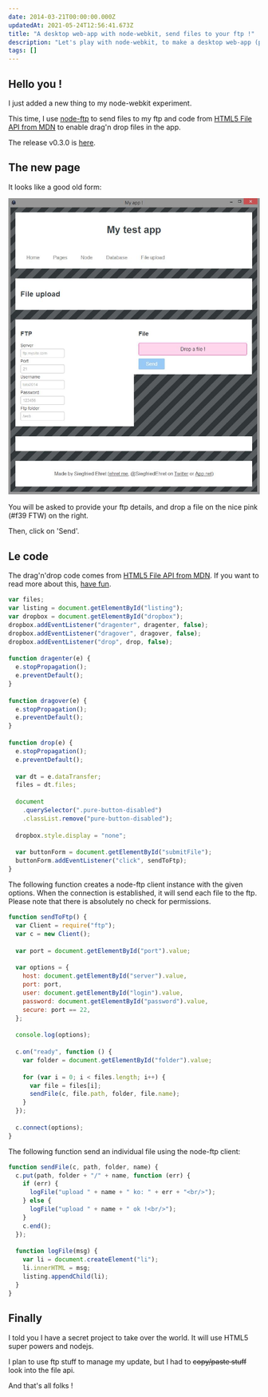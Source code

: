 ```yaml
---
date: 2014-03-21T00:00:00.000Z
updatedAt: 2021-05-24T12:56:41.673Z
title: "A desktop web-app with node-webkit, send files to your ftp !"
description: "Let's play with node-webkit, to make a desktop web-app (part 3)."
tags: []
---
```


## Hello you !

I just added a new thing to my node-webkit experiment.

This time, I use [node-ftp](https://github.com/mscdex/node-ftp) to send files to my ftp and code from [HTML5 File API from MDN](https://developer.mozilla.org/en-US/docs/Using_files_from_web_applications) to enable drag'n drop files in the app.

The release v0.3.0 is [here](https://github.com/SiegfriedEhret/node-webkit-app/releases/tag/v0.3.0).

## The new page

It looks like a good old form:

![An experiment with node-webkit: the page !](../../../public/assets/contentful/4lqpHbUpwWq67KDo3QKoHv/e3070f48c2e1dcbdc817e94ba9794382/node_webkit_file.jpg)

You will be asked to provide your ftp details, and drop a file on the nice pink (#f39 FTW) on the right.

Then, click on 'Send'.

## Le code

The drag'n'drop code comes from [HTML5 File API from MDN](https://developer.mozilla.org/en-US/docs/Using_files_from_web_applications).
If you want to read more about this, [have fun](http://www.w3.org/TR/file-upload/).

```javascript
var files;
var listing = document.getElementById("listing");
var dropbox = document.getElementById("dropbox");
dropbox.addEventListener("dragenter", dragenter, false);
dropbox.addEventListener("dragover", dragover, false);
dropbox.addEventListener("drop", drop, false);

function dragenter(e) {
  e.stopPropagation();
  e.preventDefault();
}

function dragover(e) {
  e.stopPropagation();
  e.preventDefault();
}

function drop(e) {
  e.stopPropagation();
  e.preventDefault();

  var dt = e.dataTransfer;
  files = dt.files;

  document
    .querySelector(".pure-button-disabled")
    .classList.remove("pure-button-disabled");

  dropbox.style.display = "none";

  var buttonForm = document.getElementById("submitFile");
  buttonForm.addEventListener("click", sendToFtp);
}
```

The following function creates a node-ftp client instance with the given options.
When the connection is established, it will send each file to the ftp.
Please note that there is absolutely no check for permissions.

```javascript
function sendToFtp() {
  var Client = require("ftp");
  var c = new Client();

  var port = document.getElementById("port").value;

  var options = {
    host: document.getElementById("server").value,
    port: port,
    user: document.getElementById("login").value,
    password: document.getElementById("password").value,
    secure: port == 22,
  };

  console.log(options);

  c.on("ready", function () {
    var folder = document.getElementById("folder").value;

    for (var i = 0; i < files.length; i++) {
      var file = files[i];
      sendFile(c, file.path, folder, file.name);
    }
  });

  c.connect(options);
}
```

The following function send an individual file using the node-ftp client:

```javascript
function sendFile(c, path, folder, name) {
  c.put(path, folder + "/" + name, function (err) {
    if (err) {
      logFile("upload " + name + " ko: " + err + "<br/>");
    } else {
      logFile("upload " + name + " ok !<br/>");
    }
    c.end();
  });

  function logFile(msg) {
    var li = document.createElement("li");
    li.innerHTML = msg;
    listing.appendChild(li);
  }
}
```

## Finally

I told you I have a secret project to take over the world.
It will use HTML5 super powers and nodejs.

I plan to use ftp stuff to manage my update, but I had to ~~copy/paste stuff~~ look into the file api.

And that's all folks !
